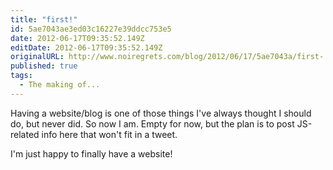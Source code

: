 ```yaml
---
title: "first!"
id: 5ae7043ae3ed03c16227e39ddcc753e5
date: 2012-06-17T09:35:52.149Z
editDate: 2012-06-17T09:35:52.149Z
originalURL: http://www.noiregrets.com/blog/2012/06/17/5ae7043a/first-
published: true
tags:
  - The making of...
---
```


Having a website/blog is one of those things I've always thought I should do, but never did. So now I am. Empty for now, but the plan is to post JS-related info here that won't fit in a tweet.

I'm just happy to finally have a website!
